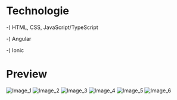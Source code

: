 # Technologie

-) HTML, CSS, JavaScript/TypeScript

-) Angular

-) Ionic

# Preview

![Image_1](./src/assets/screenshots/Image_1.jpg)
![Image_2](./src/assets/screenshots/Image_2.jpg)
![Image_3](./src/assets/screenshots/Image_3.jpg)
![Image_4](./src/assets/screenshots/Image_4.jpg)
![Image_5](./src/assets/screenshots/Image_5.jpg)
![Image_6](./src/assets/screenshots/Image_6.jpg)
